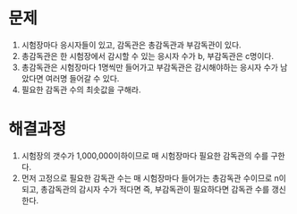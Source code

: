 # 문제

1. 시험장마다 응시자들이 있고, 감독관은 총감독관과 부감독관이 있다.
2. 총감독관은 한 시험장에서 감시할 수 있는 응시자 수가 b, 부감독관은 c명이다.
3. 총감독관은 시험장마다 1명씩만 들어가고 부감독관은 감시해야하는 응시자 수가 남았다면 여러명 들어갈 수 있다.
4. 필요한 감독관 수의 최솟값을 구해라.



# 해결과정

1.  시험장의 갯수가 1,000,000이하이므로 매 시험장마다 필요한 감독관의 수를 구한다.
2. 먼저 고정으로 필요한 감독관 수는 매 시험장마다 들어가는 총감독관 수이므로 n이되고, 총감독관의 감시자 수가 적다면 즉, 부감독관이 필요하다면 감독관 수를 갱신한다.